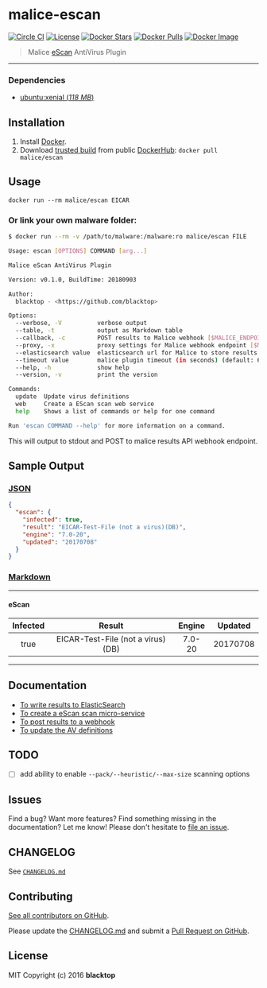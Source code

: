 # malice-escan

[![Circle CI](https://circleci.com/gh/malice-plugins/escan.png?style=shield)](https://circleci.com/gh/malice-plugins/escan)
[![License](http://img.shields.io/:license-mit-blue.svg)](http://doge.mit-license.org)
[![Docker Stars](https://img.shields.io/docker/stars/malice/escan.svg)](https://hub.docker.com/r/malice/escan/)
[![Docker Pulls](https://img.shields.io/docker/pulls/malice/escan.svg)](https://hub.docker.com/r/malice/escan/)
[![Docker Image](https://img.shields.io/badge/docker%20image-1.15GB-blue.svg)](https://hub.docker.com/r/malice/escan/)

> Malice [eScan](https://escanav.com/en/linux-antivirus/antivirus-for-linux-file-servers.asp) AntiVirus Plugin

---

### Dependencies

- [ubuntu:xenial (_118 MB_\)](https://hub.docker.com/_/ubuntu/)

## Installation

1. Install [Docker](https://www.docker.io/).
2. Download [trusted build](https://hub.docker.com/r/malice/escan/) from public [DockerHub](https://hub.docker.com): `docker pull malice/escan`

## Usage

```
docker run --rm malice/escan EICAR
```

### Or link your own malware folder:

```bash
$ docker run --rm -v /path/to/malware:/malware:ro malice/escan FILE

Usage: escan [OPTIONS] COMMAND [arg...]

Malice eScan AntiVirus Plugin

Version: v0.1.0, BuildTime: 20180903

Author:
  blacktop - <https://github.com/blacktop>

Options:
  --verbose, -V          verbose output
  --table, -t            output as Markdown table
  --callback, -c         POST results to Malice webhook [$MALICE_ENDPOINT]
  --proxy, -x            proxy settings for Malice webhook endpoint [$MALICE_PROXY]
  --elasticsearch value  elasticsearch url for Malice to store results [$MALICE_ELASTICSEARCH_URL]
  --timeout value        malice plugin timeout (in seconds) (default: 60) [$MALICE_TIMEOUT]
  --help, -h             show help
  --version, -v          print the version

Commands:
  update  Update virus definitions
  web     Create a EScan scan web service
  help    Shows a list of commands or help for one command

Run 'escan COMMAND --help' for more information on a command.
```

This will output to stdout and POST to malice results API webhook endpoint.

## Sample Output

### [JSON](https://github.com/malice-plugins/escan/blob/master/docs/results.json)

```json
{
  "escan": {
    "infected": true,
    "result": "EICAR-Test-File (not a virus)(DB)",
    "engine": "7.0-20",
    "updated": "20170708"
  }
}
```

### [Markdown](https://github.com/malice-plugins/escan/blob/master/docs/SAMPLE.md)

---

#### eScan

| Infected |              Result               | Engine | Updated  |
| :------: | :-------------------------------: | :----: | :------: |
|   true   | EICAR-Test-File (not a virus)(DB) | 7.0-20 | 20170708 |

---

## Documentation

- [To write results to ElasticSearch](https://github.com/malice-plugins/escan/blob/master/docs/elasticsearch.md)
- [To create a eScan scan micro-service](https://github.com/malice-plugins/escan/blob/master/docs/web.md)
- [To post results to a webhook](https://github.com/malice-plugins/escan/blob/master/docs/callback.md)
- [To update the AV definitions](https://github.com/malice-plugins/escan/blob/master/docs/update.md)

## TODO

- [ ] add ability to enable `--pack/--heuristic/--max-size` scanning options

## Issues

Find a bug? Want more features? Find something missing in the documentation? Let me know! Please don't hesitate to [file an issue](https://github.com/malice-plugins/escan/issues/new).

## CHANGELOG

See [`CHANGELOG.md`](https://github.com/malice-plugins/escan/blob/master/CHANGELOG.md)

## Contributing

[See all contributors on GitHub](https://github.com/malice-plugins/escan/graphs/contributors).

Please update the [CHANGELOG.md](https://github.com/malice-plugins/escan/blob/master/CHANGELOG.md) and submit a [Pull Request on GitHub](https://help.github.com/articles/using-pull-requests/).

## License

MIT Copyright (c) 2016 **blacktop**
